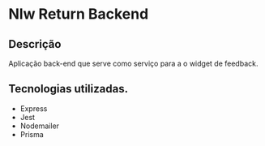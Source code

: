 # Nlw Return Backend

## Descrição
Aplicação back-end que serve como serviço para a o widget de feedback.

## Tecnologias utilizadas.
- Express
- Jest
- Nodemailer
- Prisma